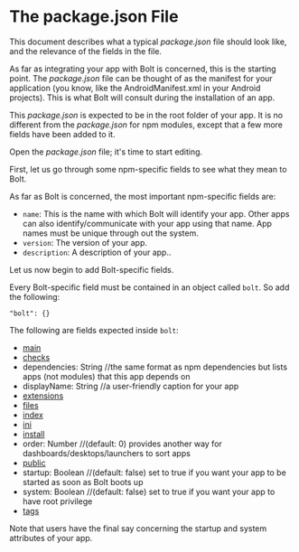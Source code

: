 # The package.json File

This document describes what a typical _package.json_ file should look like, and the relevance of the fields in the file.

As far as integrating your app with Bolt is concerned, this is the starting point. The _package.json_ file can be thought of as the manifest for your application \(you know, like the AndroidManifest.xml in your Android projects\). This is what Bolt will consult during the installation of an app.

This _package.json_ is expected to be in the root folder of your app. It is no different from the _package.json_ for npm modules, except that a few more fields have been added to it.

Open the _package.json_ file; it's time to start editing.

First, let us go through some npm-specific fields to see what they mean to Bolt.

As far as Bolt is concerned, the most important npm-specific fields are:

* `name`: This is the name with which Bolt will identify your app. Other apps can also identify/communicate with your app using that name. App names must be unique through out the system.
* `version`: The version of your app.
* `description`: A description of your app..

Let us now begin to add Bolt-specific fields.

Every Bolt-specific field must be contained in an object called `bolt`. So add the following:

`"bolt": {}`

The following are fields expected inside `bolt`:

* [main](/main.md)
* [checks](/checks.md)
* dependencies: String \/\/the same format as npm dependencies but lists apps \(not modules\) that this app depends on
* displayName: String \/\/a user-friendly caption for your app 
* [extensions](/extensions.md)
* [files](/files.md)
* [index](/package-index.md)
* [ini](/ini.md)
* [install](/install.md)
* order: Number \/\/\(default: 0\) provides another way for dashboards\/desktops\/launchers to sort apps
* [public](/public.md)
* startup: Boolean \/\/\(default: false\) set to true if you want your app to be started as soon as Bolt boots up
* system: Boolean \/\/\(default: false\) set to true if you want your app to have root privilege
* [tags](/tags.md)

Note that users have the final say concerning the startup and system attributes of your app.


